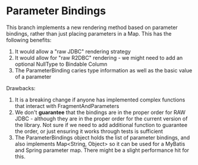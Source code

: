 # Parameter Bindings

This branch implements a new rendering method based on parameter bindings, rather than just placing parameters in a Map.
This has the following benefits:

1. It would allow a "raw JDBC" rendering strategy
2. It would allow for "raw R2DBC" rendering - we might need to add an optional NullType to Bindable Column
3. The ParameterBinding caries type information as well as the basic value of a parameter

Drawbacks:

1. It is a breaking change if anyone has implemented complex functions that interact with FragmentAndParameters
2. We don't **guarantee** that the bindings are in the proper order for RAW JDBC - although they are in the proper order
   for the current version of the library. Not sure if we need to add additional function to guarantee the order, or
   just ensuring it works through tests is sufficient
3. The ParameterBindings object holds the list of parameter bindings, and also implements Map<String, Object> so it can
   be used for a MyBatis and Spring parameter map. There might be a slight performance hit for this.
